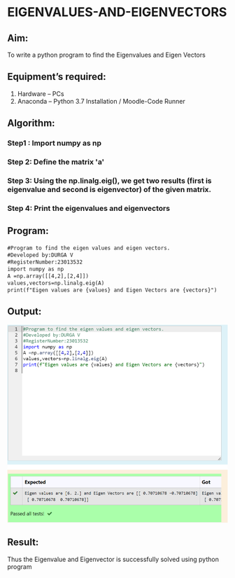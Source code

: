 # EIGENVALUES-AND-EIGENVECTORS
## Aim:
To write a python program to find the Eigenvalues and Eigen Vectors
## Equipment’s required:
1. 	Hardware – PCs
2. 	Anaconda – Python 3.7 Installation / Moodle-Code Runner
## Algorithm:
### Step1 : Import numpy as np
### Step 2: Define the matrix 'a'
### Step 3: Using the np.linalg.eig(),  we get two results (first is eigenvalue and second is eigenvector) of the given matrix.
### Step 4: Print the eigenvalues and eigenvectors

## Program:
```
#Program to find the eigen values and eigen vectors.
#Developed by:DURGA V
#RegisterNumber:23013532
import numpy as np
A =np.array([[4,2],[2,4]])
values,vectors=np.linalg.eig(A)
print(f"Eigen values are {values} and Eigen Vectors are {vectors}")
```

## Output:
![Alt text](<Screenshot 2023-12-17 112054.png>)
## Result:
Thus the Eigenvalue and Eigenvector is successfully solved using python program
